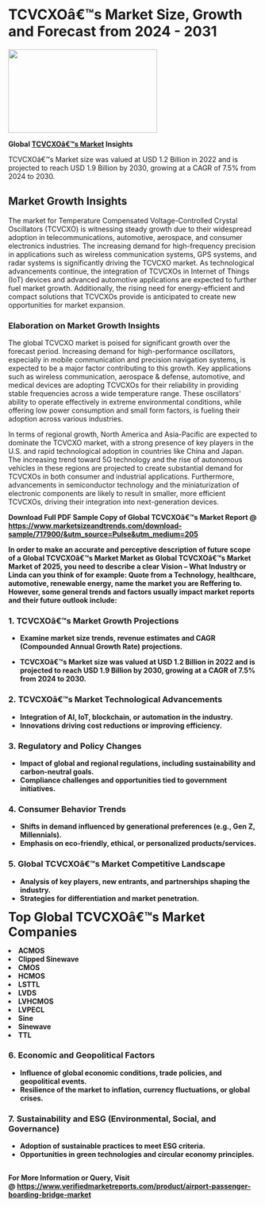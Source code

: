 <H1>TCVCXOâ€™s Market Size, Growth and Forecast from 2024 - 2031</H1><img class="aligncenter size-medium wp-image-584254" src="https://thirdeyenews.in/wp-content/uploads/2024/09/Global-Market-Research-300x168.jpeg" alt="" width="300" height="168" /><p><strong>Global&nbsp;<a href="https://www.marketsizeandtrends.com/download-sample/717900/&amp;utm_source=Pulse&amp;utm_medium=205">TCVCXOâ€™s Market</a> Insights</strong></p><p>TCVCXOâ€™s Market size was valued at USD 1.2 Billion in 2022 and is projected to reach USD 1.9 Billion by 2030, growing at a CAGR of 7.5% from 2024 to 2030.</p><p><!DOCTYPE html> <html lang="en"> <head> <meta charset="UTF-8"> <meta name="viewport" content="width=device-width, initial-scale=1.0"> <title>TCVCXO Market Growth Insights</title> </head> <body> <h2>Market Growth Insights</h2> <p> The market for Temperature Compensated Voltage-Controlled Crystal Oscillators (TCVCXO) is witnessing steady growth due to their widespread adoption in telecommunications, automotive, aerospace, and consumer electronics industries. The increasing demand for high-frequency precision in applications such as wireless communication systems, GPS systems, and radar systems is significantly driving the TCVCXO market. As technological advancements continue, the integration of TCVCXOs in Internet of Things (IoT) devices and advanced automotive applications are expected to further fuel market growth. Additionally, the rising need for energy-efficient and compact solutions that TCVCXOs provide is anticipated to create new opportunities for market expansion. </p> <p><strong></strong></p> <h3>Elaboration on Market Growth Insights</h3> <p> The global TCVCXO market is poised for significant growth over the forecast period. Increasing demand for high-performance oscillators, especially in mobile communication and precision navigation systems, is expected to be a major factor contributing to this growth. Key applications such as wireless communication, aerospace & defense, automotive, and medical devices are adopting TCVCXOs for their reliability in providing stable frequencies across a wide temperature range. These oscillators' ability to operate effectively in extreme environmental conditions, while offering low power consumption and small form factors, is fueling their adoption across various industries. </p> <p> In terms of regional growth, North America and Asia-Pacific are expected to dominate the TCVCXO market, with a strong presence of key players in the U.S. and rapid technological adoption in countries like China and Japan. The increasing trend toward 5G technology and the rise of autonomous vehicles in these regions are projected to create substantial demand for TCVCXOs in both consumer and industrial applications. Furthermore, advancements in semiconductor technology and the miniaturization of electronic components are likely to result in smaller, more efficient TCVCXOs, driving their integration into next-generation devices. </p> <p><strong></p><p><span class=""><strong>Download Full PDF Sample Copy of Global TCVCXOâ€™s Market Report</strong> @ <a href="https://www.marketsizeandtrends.com/download-sample/717900/&amp;utm_source=Pulse&amp;utm_medium=205" target="_blank">https://www.marketsizeandtrends.com/download-sample/717900/&amp;utm_source=Pulse&amp;utm_medium=205</a></span></p><p>In order to make an accurate and perceptive description of future scope of a Global&nbsp;TCVCXOâ€™s Market Market as Global&nbsp;TCVCXOâ€™s Market Market of 2025, you need to describe a clear Vision &ndash; What Industry or Linda can you think of for example: Quote from a Technology, healthcare, automotive, renewable energy, name the market you are Reffering to. However, some general trends and factors usually impact market reports and their future outlook include:</p><h3>1.&nbsp;<strong>TCVCXOâ€™s Market Growth Projections</strong></h3><ul><li>Examine market size trends, revenue estimates and CAGR (Compounded Annual Growth Rate) projections.</li><li><p>TCVCXOâ€™s Market size was valued at USD 1.2 Billion in 2022 and is projected to reach USD 1.9 Billion by 2030, growing at a CAGR of 7.5% from 2024 to 2030.</p></li></ul><h3>2.&nbsp;<strong>TCVCXOâ€™s Market Technological Advancements</strong></h3><ul><li>Integration of AI, IoT, blockchain, or automation in the industry.</li><li>Innovations driving cost reductions or improving efficiency.</li></ul><h3>3.&nbsp;<strong>Regulatory and Policy Changes</strong></h3><ul><li>Impact of global and regional regulations, including sustainability and carbon-neutral goals.</li><li>Compliance challenges and opportunities tied to government initiatives.</li></ul><h3>4.&nbsp;<strong>Consumer Behavior Trends</strong></h3><ul><li>Shifts in demand influenced by generational preferences (e.g., Gen Z, Millennials).</li><li>Emphasis on eco-friendly, ethical, or personalized products/services.</li></ul><h3>5.&nbsp;<strong>Global TCVCXOâ€™s Market Competitive Landscape</strong></h3><ul><li>Analysis of key players, new entrants, and partnerships shaping the industry.</li><li>Strategies for differentiation and market penetration.</li></ul><p data-pm-slice="1 1 []"><span style="color: inherit; font-family: inherit; font-size: 25px;">Top Global TCVCXOâ€™s Market Companies</span></p><div class="" data-test-id=""><p><li>ACMOS</li><li> Clipped Sinewave</li><li> CMOS</li><li> HCMOS</li><li> LSTTL</li><li> LVDS</li><li> LVHCMOS</li><li> LVPECL</li><li> Sine</li><li> Sinewave</li><li> TTL</li></p></div><h3>6.&nbsp;<strong>Economic and Geopolitical Factors</strong></h3><ul><li>Influence of global economic conditions, trade policies, and geopolitical events.</li><li>Resilience of the market to inflation, currency fluctuations, or global crises.</li></ul><h3>7.&nbsp;<strong>Sustainability and ESG (Environmental, Social, and Governance)</strong></h3><ul><li>Adoption of sustainable practices to meet ESG criteria.</li><li>Opportunities in green technologies and circular economy principles.</li></ul><h2><strong style="font-size: 14px;">For More Information or Query, Visit @&nbsp;</strong><a style="background-color: #ffffff; font-size: 14px;" href="https://www.marketsizeandtrends.com/report/tcvcxos-market/" target="_blank">https://www.verifiedmarketreports.com/product/airport-passenger-boarding-bridge-market</a></h2>
